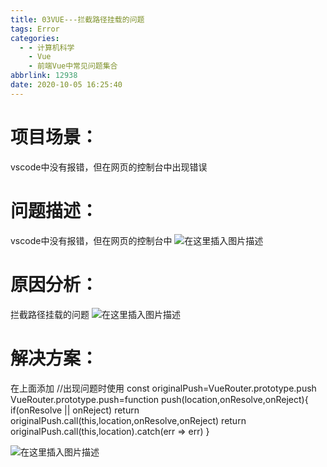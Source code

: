 ```yaml
---
title: 03VUE---拦截路径挂载的问题
tags: Error
categories:
  - - 计算机科学
    - Vue
    - 前端Vue中常见问题集合
abbrlink: 12938
date: 2020-10-05 16:25:40
---
```

 
# 项目场景：

 vscode中没有报错，但在网页的控制台中出现错误
# 问题描述：

 vscode中没有报错，但在网页的控制台中
 ![在这里插入图片描述](https://img-blog.csdnimg.cn/2020100516264293.png?x-oss-process=image/watermark,type_ZmFuZ3poZW5naGVpdGk,shadow_10,text_aHR0cHM6Ly9ibG9nLmNzZG4ubmV0L3dlaXhpbl80NDA1NDc1Ng==,size_16,color_FFFFFF,t_70#pic_center)

# 原因分析：


拦截路径挂载的问题
![在这里插入图片描述](https://img-blog.csdnimg.cn/20201005162702325.png?x-oss-process=image/watermark,type_ZmFuZ3poZW5naGVpdGk,shadow_10,text_aHR0cHM6Ly9ibG9nLmNzZG4ubmV0L3dlaXhpbl80NDA1NDc1Ng==,size_16,color_FFFFFF,t_70#pic_center)


# 解决方案：
在上面添加
//出现问题时使用
const originalPush=VueRouter.prototype.push
VueRouter.prototype.push=function push(location,onResolve,onReject){
    if(onResolve || onReject) return  originalPush.call(this,location,onResolve,onReject)
      return originalPush.call(this,location).catch(err => err)
}
 


![在这里插入图片描述](https://img-blog.csdnimg.cn/20201005162735676.png?x-oss-process=image/watermark,type_ZmFuZ3poZW5naGVpdGk,shadow_10,text_aHR0cHM6Ly9ibG9nLmNzZG4ubmV0L3dlaXhpbl80NDA1NDc1Ng==,size_16,color_FFFFFF,t_70#pic_center)
